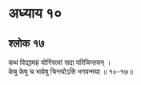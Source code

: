 # अध्याय १०

## श्लोक १७

कथं विद्यामहं योगिंस्त्वां सदा परिचिन्तयन् ।<br>केषु केषु च भावेषु चिन्त्योऽसि भगवन्मया ॥ १०-१७॥<br><br>

